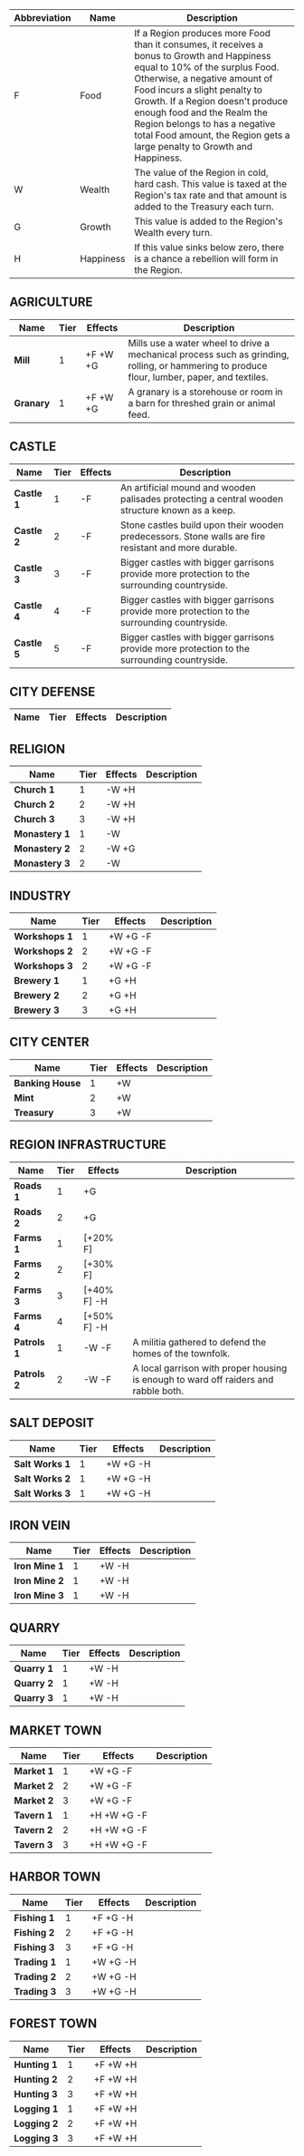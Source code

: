 Abbreviation | Name | Description
------------ | ------------ | -------------
F | Food | If a Region produces more Food than it consumes, it receives a bonus to Growth and Happiness equal to 10% of the surplus Food. Otherwise, a negative amount of Food incurs a slight penalty to Growth. If a Region doesn't produce enough food and the Realm the Region belongs to has a negative total Food amount, the Region gets a large penalty to Growth and Happiness.
W | Wealth | The value of the Region in cold, hard cash. This value is taxed at the Region's tax rate and that amount is added to the Treasury each turn.
G | Growth | This value is added to the Region's Wealth every turn.
H | Happiness | If this value sinks below zero, there is a chance a rebellion will form in the Region.

## AGRICULTURE

Name | Tier | Effects | Description
------------ | ------------ | ------------- | -------------
**Mill** | 1 | +F +W +G| Mills use a water wheel to drive a mechanical process such as grinding, rolling, or hammering to produce flour, lumber, paper, and textiles.
**Granary** | 1 | +F +W +G | A granary is a storehouse or room in a barn for threshed grain or animal feed.

## CASTLE

Name | Tier | Effects | Description
------------ | ------------ | ------------- | -------------
**Castle 1** | 1 | -F | An artificial mound and wooden palisades protecting a central wooden structure known as a keep.
**Castle 2** | 2 | -F | Stone castles build upon their wooden predecessors. Stone walls are fire resistant and more durable.
**Castle 3** | 3 | -F | Bigger castles with bigger garrisons provide more protection to the surrounding countryside.
**Castle 4** | 4 | -F | Bigger castles with bigger garrisons provide more protection to the surrounding countryside.
**Castle 5** | 5 | -F | Bigger castles with bigger garrisons provide more protection to the surrounding countryside.

## CITY DEFENSE

Name | Tier | Effects | Description
------------ | ------------ | ------------- | -------------


## RELIGION

Name | Tier | Effects | Description
------------ | ------------ | ------------- | -------------
**Church 1** | 1 | -W +H |
**Church 2** | 2 | -W +H |
**Church 3** | 3 | -W +H |
**Monastery 1** | 1 | -W |
**Monastery 2** | 2 | -W +G |
**Monastery 3** | 2 | -W |

## INDUSTRY

Name | Tier | Effects | Description
------------ | ------------ | ------------- | -------------
**Workshops 1** | 1 | +W +G -F |
**Workshops 2** | 2 | +W +G -F |
**Workshops 3** | 2 | +W +G -F |
**Brewery 1** | 1 | +G +H | 
**Brewery 2** | 2 | +G +H | 
**Brewery 3** | 3 | +G +H | 

## CITY CENTER

Name | Tier | Effects | Description
------------ | ------------ | ------------- | -------------
**Banking House** | 1 | +W | 
**Mint** | 2 | +W | 
**Treasury** | 3 | +W | 

## REGION INFRASTRUCTURE

Name | Tier | Effects | Description
------------ | ------------ | ------------- | -------------
**Roads 1** | 1 | +G | 
**Roads 2** | 2 | +G | 
**Farms 1** | 1 | [+20% F] | 
**Farms 2** | 2 | [+30% F] | 
**Farms 3** | 3 | [+40% F] -H |
**Farms 4** | 4 | [+50% F] -H | 
**Patrols 1** | 1 | -W -F | A militia gathered to defend the homes of the townfolk.
**Patrols 2** | 2 | -W -F | A local garrison with proper housing is enough to ward off raiders and rabble both.

## SALT DEPOSIT

Name | Tier | Effects | Description
------------ | ------------ | ------------- | -------------
**Salt Works 1** | 1 | +W +G -H | 
**Salt Works 2** | 1 | +W +G -H | 
**Salt Works 3** | 1 | +W +G -H | 

## IRON VEIN

Name | Tier | Effects | Description
------------ | ------------ | ------------- | -------------
**Iron Mine 1** | 1 | +W -H | 
**Iron Mine 2** | 1 | +W -H | 
**Iron Mine 3** | 1 | +W -H | 

## QUARRY

Name | Tier | Effects | Description
------------ | ------------ | ------------- | -------------
**Quarry 1** | 1 | +W -H | 
**Quarry 2** | 1 | +W -H | 
**Quarry 3** | 1 | +W -H | 

## MARKET TOWN

Name | Tier | Effects | Description
------------ | ------------ | ------------- | -------------
**Market 1** | 1 | +W +G -F | 
**Market 2** | 2 | +W +G -F | 
**Market 2** | 3 | +W +G -F | 
**Tavern 1** | 1 | +H +W +G -F | 
**Tavern 2** | 2 | +H +W +G -F | 
**Tavern 3** | 3 | +H +W +G -F | 

## HARBOR TOWN

Name | Tier | Effects | Description
------------ | ------------ | ------------- | -------------
**Fishing 1** | 1 | +F +G -H | 
**Fishing 2** | 2 | +F +G -H | 
**Fishing 3** | 3 | +F +G -H | 
**Trading 1** | 1 | +W +G -H | 
**Trading 2** | 2 | +W +G -H | 
**Trading 3** | 3 | +W +G -H | 


## FOREST TOWN

Name | Tier | Effects | Description
------------ | ------------ | ------------- | -------------
**Hunting 1** | 1 | +F +W +H | 
**Hunting 2** | 2 | +F +W +H | 
**Hunting 3** | 3 | +F +W +H | 
**Logging 1** | 1 | +F +W +H | 
**Logging 2** | 2 | +F +W +H | 
**Logging 3** | 3 | +F +W +H | 
